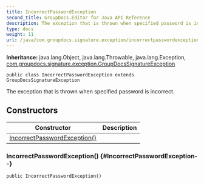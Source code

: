 ```yaml
---
title: IncorrectPasswordException
second_title: GroupDocs.Editor for Java API Reference
description: The exception that is thrown when specified password is incorrect.
type: docs
weight: 11
url: /java/com.groupdocs.signature.exception/incorrectpasswordexception/
---
```

**Inheritance:**
java.lang.Object, java.lang.Throwable, java.lang.Exception, [com.groupdocs.signature.exception.GroupDocsSignatureException](../../com.groupdocs.signature.exception/groupdocssignatureexception)
```
public class IncorrectPasswordException extends GroupDocsSignatureException
```

The exception that is thrown when specified password is incorrect.
## Constructors

| Constructor | Description |
| --- | --- |
| [IncorrectPasswordException()](#IncorrectPasswordException--) |  |
### IncorrectPasswordException() {#IncorrectPasswordException--}
```
public IncorrectPasswordException()
```


